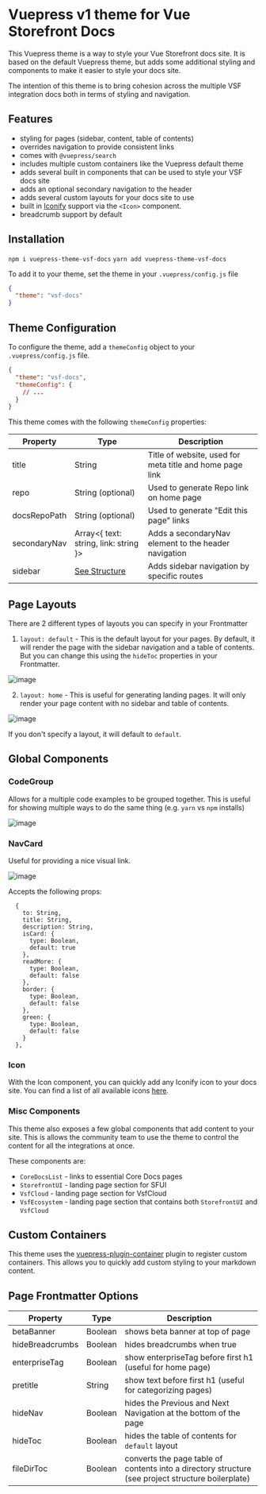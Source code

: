 # Vuepress v1 theme for Vue Storefront Docs

This Vuepress theme is a way to style your Vue Storefront docs site. It is based on the default Vuepress theme, but adds some additional styling and components to make it easier to style your docs site.

The intention of this theme is to bring cohesion across the multiple VSF integration docs both in terms of styling and navigation.

## Features

- styling for pages (sidebar, content, table of contents)
- overrides navigation to provide consistent links
- comes with `@vuepress/search`
- includes multiple custom containers like the Vuepress default theme
- adds several built in components that can be used to style your VSF docs site
- adds an optional secondary navigation to the header
- adds several custom layouts for your docs site to use
- built in [Iconify](https://icones.js.org/) support via the `<Icon>` component.
- breadcrumb support by default

## Installation

`npm i vuepress-theme-vsf-docs`
`yarn add vuepress-theme-vsf-docs`

To add it to your theme, set the theme in your `.vuepress/config.js` file

```json
{
  "theme": "vsf-docs"
}
```

## Theme Configuration

To configure the theme, add a `themeConfig` object to your `.vuepress/config.js` file.

```json
{
  "theme": "vsf-docs",
  "themeConfig": {
    // ...
  }
}
```

This theme comes with the following `themeConfig` properties:

| Property     | Type                                                                                          | Description                                              |
| ------------ | --------------------------------------------------------------------------------------------- | -------------------------------------------------------- |
| title        | String                                                                                        | Title of website, used for meta title and home page link |
| repo         | String (optional)                                                                             | Used to generate Repo link on home page                  |
| docsRepoPath | String (optional)                                                                             | Used to generate "Edit this page" links                  |
| secondaryNav | Array<{ text: string, link: string }>                                                         | Adds a secondaryNav element to the header navigation     |
| sidebar      | [See Structure](https://vuepress.vuejs.org/theme/default-theme-config.html#multiple-sidebars) | Adds sidebar navigation by specific routes               |

## Page Layouts

There are 2 different types of layouts you can specify in your Frontmatter

1. `layout: default` - This is the default layout for your pages. By default, it will render the page with the sidebar navigation and a table of contents. But you can change this using the `hideToc` properties in your Frontmatter.

![image](https://user-images.githubusercontent.com/18535681/192529218-af13bf0b-feb8-43a5-a74c-46cea0ca2feb.png)


2. `layout: home` - This is useful for generating landing pages. It will only render your page content with no sidebar and table of contents.

![image](https://user-images.githubusercontent.com/18535681/192529100-d6ccd453-5c04-4a58-b8c0-8d4104077c46.png)

If you don't specify a layout, it will default to `default`.


## Global Components

### CodeGroup  

Allows for a multiple code examples to be grouped together. This is useful for showing multiple ways to do the same thing (e.g. `yarn` vs `npm` installs) 

![image](https://user-images.githubusercontent.com/18535681/192529439-88bee6c6-ef1d-4d92-86df-9fd1a324eb4a.png)

### NavCard

Useful for providing a nice visual link. 

![image](https://user-images.githubusercontent.com/18535681/192529536-6225a43f-8d9c-4d60-8621-73ac95a0986f.png)

Accepts the following props:
```
  {
    to: String,
    title: String,
    description: String,
    isCard: {
      type: Boolean,
      default: true
    },
    readMore: {
      type: Boolean,
      default: false
    },
    border: {
      type: Boolean,
      default: false
    },
    green: {
      type: Boolean,
      default: false
    }
  },
```

### Icon

With the Icon component, you can quickly add any Iconify icon to your docs site. You can find a list of all available icons [here](https://icones.js.org/).

### Misc Components

This theme also exposes a few global components that add content to your site. This is allows the community team to use the theme to control the content for all the integrations at once. 

These components are:

- `CoreDocsList` - links to essential Core Docs pages
- `StorefrontUI` - landing page section for SFUI
- `VsfCloud` - landing page section for VsfCloud
- `VsfEcosystem` - landing page section that contains both `StorefrontUI` and `VsfCloud`

## Custom Containers

This theme uses the [vuepress-plugin-container](https://vuepress-community.netlify.app/en/plugins/container/#vuepress-plugin-container) plugin to register custom containers. This allows you to quickly add custom styling to your markdown content.

## Page Frontmatter Options

| Property        | Type    | Description                                               |
| --------------- | ------- | --------------------------------------------------------- |
| betaBanner      | Boolean | shows beta banner at top of page                          |
| hideBreadcrumbs | Boolean | hides breadcrumbs when true                               |
| enterpriseTag   | Boolean | show enterpriseTag before first h1 (useful for home page) |
| pretitle        | String  | show text before first h1 (useful for categorizing pages) |
| hideNav         | Boolean | hides the Previous and Next Navigation at the bottom of the page                    |
| hideToc         | Boolean | hides the table of contents for `default` layout          |
| fileDirToc       | Boolean | converts the page table of contents into a directory structure  (see project structure boilerplate)      |


